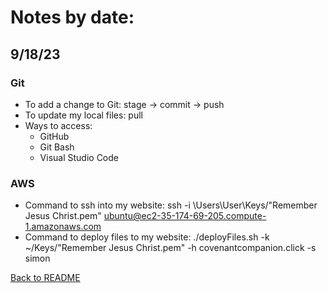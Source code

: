 # Notes by date:
## 9/18/23
### Git
* To add a change to Git: stage -> commit -> push
* To update my local files: pull
* Ways to access:
  * GitHub
  * Git Bash
  * Visual Studio Code
### AWS
* Command to ssh into my website: ssh -i \Users\User\Keys/"Remember Jesus Christ.pem" ubuntu@ec2-35-174-69-205.compute-1.amazonaws.com
* Command to deploy files to my website: ./deployFiles.sh -k ~/Keys/"Remember Jesus Christ.pem" -h covenantcompanion.click -s simon

[Back to README](README.md) 
